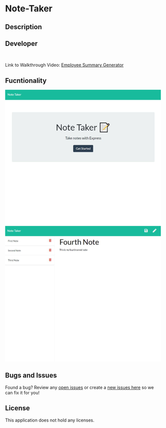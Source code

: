 # Note-Taker

## Description
  

## Developer 
 
<br>

Link to Walkthrough Video: [Employee Summary Generator](https://drive.google.com/drive/folders/17nDCfFI4kBFiwPOxToqxRuMrSzG6QH_J)

## Fucntionality

![Screenshot](public/assets/Screenshot/Home.jpg)
![Screenshot](public/assets/Screenshot/Notes.jpg)

## Bugs and Issues
Found a bug? Review any [open issues][open-issues] or create a [new issues here][new-issue] so we can fix it for you!

## License
This application does not hold any licenses.

[open-issues]: https://github.com/dbridgman1/Note-Taker/issues
[new-issue]: https://github.com/dbridgman1/Note-Taker/issues/new